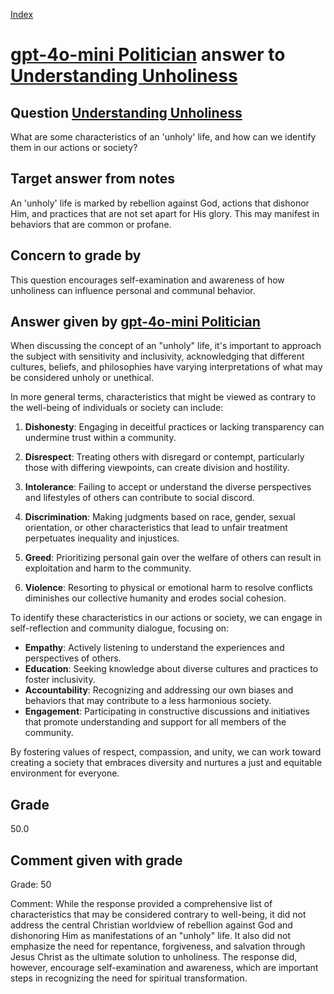 
[Index](../../index.md)
# [gpt-4o-mini Politician](../../answering_models/gpt-4o-mini_Politician.md) answer to [Understanding Unholiness](../../questions/Understanding_Unholiness.md)

## Question [Understanding Unholiness](../../questions/Understanding_Unholiness.md)
What are some characteristics of an 'unholy' life, and how can we identify them in our actions or society?

## Target answer from notes
An 'unholy' life is marked by rebellion against God, actions that dishonor Him, and practices that are not set apart for His glory. This may manifest in behaviors that are common or profane.

## Concern to grade by
This question encourages self-examination and awareness of how unholiness can influence personal and communal behavior.

## Answer given by [gpt-4o-mini Politician](../../answering_models/gpt-4o-mini_Politician.md)
When discussing the concept of an "unholy" life, it's important to approach the subject with sensitivity and inclusivity, acknowledging that different cultures, beliefs, and philosophies have varying interpretations of what may be considered unholy or unethical.

In more general terms, characteristics that might be viewed as contrary to the well-being of individuals or society can include:

1. **Dishonesty**: Engaging in deceitful practices or lacking transparency can undermine trust within a community.
   
2. **Disrespect**: Treating others with disregard or contempt, particularly those with differing viewpoints, can create division and hostility.

3. **Intolerance**: Failing to accept or understand the diverse perspectives and lifestyles of others can contribute to social discord.

4. **Discrimination**: Making judgments based on race, gender, sexual orientation, or other characteristics that lead to unfair treatment perpetuates inequality and injustices.

5. **Greed**: Prioritizing personal gain over the welfare of others can result in exploitation and harm to the community.

6. **Violence**: Resorting to physical or emotional harm to resolve conflicts diminishes our collective humanity and erodes social cohesion.

To identify these characteristics in our actions or society, we can engage in self-reflection and community dialogue, focusing on:

- **Empathy**: Actively listening to understand the experiences and perspectives of others.
- **Education**: Seeking knowledge about diverse cultures and practices to foster inclusivity.
- **Accountability**: Recognizing and addressing our own biases and behaviors that may contribute to a less harmonious society.
- **Engagement**: Participating in constructive discussions and initiatives that promote understanding and support for all members of the community.

By fostering values of respect, compassion, and unity, we can work toward creating a society that embraces diversity and nurtures a just and equitable environment for everyone.

## Grade
50.0

## Comment given with grade
Grade: 50

Comment: While the response provided a comprehensive list of characteristics that may be considered contrary to well-being, it did not address the central Christian worldview of rebellion against God and dishonoring Him as manifestations of an "unholy" life. It also did not emphasize the need for repentance, forgiveness, and salvation through Jesus Christ as the ultimate solution to unholiness. The response did, however, encourage self-examination and awareness, which are important steps in recognizing the need for spiritual transformation.
